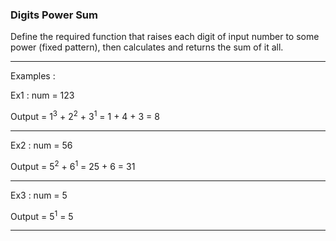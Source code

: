 ### Digits Power Sum

Define the required function that raises each digit of input number to some power (fixed pattern), then calculates and returns the sum of it all. 

---

Examples :

Ex1 : num = 123

Output = 1<sup>3</sup> + 2<sup>2</sup> + 3<sup>1</sup> = 1 + 4 + 3 = 8 

---

Ex2 : num = 56

Output = 5<sup>2</sup> + 6<sup>1</sup> = 25 + 6 = 31

---

Ex3 : num = 5

Output = 5<sup>1</sup> = 5

---
